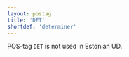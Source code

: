 ```yaml
---
layout: postag
title: 'DET'
shortdef: 'determiner'
---
```


POS-tag <code>DET</code> is not used in Estonian UD.
<!-- Interlanguage links updated Po lis 14 15:34:31 CET 2022 -->
